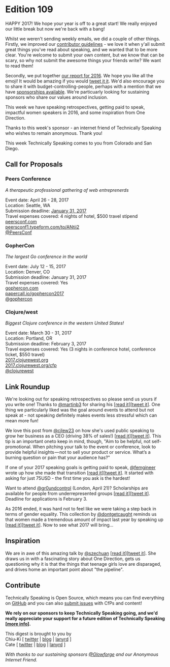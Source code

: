 # Edition 109

HAPPY 2017! We hope your year is off to a great start! We really enjoyed our little break but now we're back with a bang!

Whilst we weren't sending weekly emails, we did a couple of other things. Firstly, we improved our [contributor guidelines](https://github.com/catehstn/technically-speaking/blob/master/CONTRIBUTING.md) - we love it when y'all submit great things you've read about speaking, and we wanted that to be more clear. You're welcome to submit your own content, but we know that can be scary, so why not submit the awesome things your friends write? We want to read them!

Secondly, we put together [our report for 2016](https://cate.blog/2017/01/24/technically-speaking-2016-emoji-report/). We hope you like all the emoji! It would be amazing if you would [tweet it it](https://twitter.com/home?status=Check%20out%20the%20%40techspeakdigest%202016%20emoji%20report!%20https%3A//cate.blog/2017/01/24/technically-speaking-2016-emoji-report/). We'd also encourage you to share it with budget-controlling-people, perhaps with a mention that we have [sponsorships available](https://techspeak.email/sponsorship/). We're particuarly looking for sustaining sponsors who share our values around inclusion.

This week we have speaking retrospectives, getting paid to speak, impactful women speakers in 2016, and some inspiration from One Direction.

Thanks to this week's sponsor - an internet friend of Technically Speaking who wishes to remain anonymous. Thank you!

This week Technically Speaking comes to you from Colorado and San Diego.


## Call for Proposals

### Peers Conference
*A therapeutic professional gathering of web entreprenerds*

Event date: April 26 - 28, 2017  
Location: Seattle, WA  
Submission deadline: [January 31, 2017](https://twitter.com/PeersConf/status/823650240733609984)  
Travel expenses covered: 4 nights of hotel, $500 travel stipend  
[peersconf.com](http://peersconf.com/)  
[peersconf1.typeform.com/to/ANtii2](https://peersconf1.typeform.com/to/ANtii2)  
[@PeersConf](https://twitter.com/PeersConf)


### GopherCon
*The largest Go conference in the world*

Event date: July 12 - 15, 2017  
Location: Denver, CO  
Submission deadline: January 31, 2017  
Travel expenses covered: Yes  
[gophercon.com](https://gophercon.com/)  
[papercall.io/gophercon2017](https://papercall.io/gophercon2017)  
[@gophercon](https://twitter.com/gophercon)


### Clojure/west
_Biggest Clojure conference in the western United States!_

Event date: March 30 - 31, 2017  
Location: Portland, OR  
Submission deadline: February 3, 2017  
Travel expenses covered: Yes (3 nights in conference hotel, conference ticket, $550 travel)  
[2017.clojurewest.org](http://2017.clojurewest.org)  
[2017.clojurewest.org/cfp](http://2017.clojurewest.org/cfp)  
[@clojurewest](https://twitter.com/ClojureWest)


## Link Roundup

We're looking out for speaking retrospectives so please send us yours if you write one! Thanks to [@martinb3](http://twitter.com/martinb3) for sharing his [[read it](http://martinb3.io/public-speaking-2016/)][[tweet it](https://twitter.com/home?status=Public%20speaking%20retrospective%2C%202016%20edition%20by%20%40martinb3%20http%3A//martinb3.io/public-speaking-2016/%20via%20%40techspeakdigest)]. One thing we particularly liked was the goal around events to attend but not speak at - not speaking definitely makes events less stressful which can mean more fun!

We love this post from [@cjlew23](http://twitter.com/cjlew23) on how she's used public speaking to grow her business as a CEO (driving 38% of sales!) [[read it](https://m.signalvnoise.com/what-i-learned-speaking-at-events-as-a-ceo-for-the-past-2-5-years-8c772664af23#.cmwikl9lc)][[tweet it](https://twitter.com/home?status=What%20I%20learned%20speaking%20at%20events%20as%20a%20CEO%20for%20the%20past%202.5%20years%20by%20%40cjlew23%20https%3A//m.signalvnoise.com/what-i-learned-speaking-at-events-as-a-ceo-for-the-past-2-5-years-8c772664af23%23.cmwikl9lc%20via%20%40techspeakdigest)]. This tip is an important oneto keep in mind, though, "Aim to be helpful, not self-promotional. When pitching your talk to the event or conference, look to provide helpful insights — not to sell your product or service. What’s a burning question or pain that your audience has?"

If one of your 2017 speaking goals is getting paid to speak, [@femgineer](http://twitter.com/femgineer) wrote up how she made that transition [[read it](https://www.entrepreneur.com/article/247382)][[tweet it](https://twitter.com/home?status=3%20Steps%20for%20Getting%20Paid%20for%20Public%20Speaking%20by%20%40femgineer%20https%3A//www.entrepreneur.com/article/247382%20via%20%40techspeakdigest)]. It started with asking for just 75USD - the first time you ask is the hardest!

Want to attend [@gr0undcontrol](http://twitter.com/gr0undcontrol) (London, April 21)? Scholarships are available for people from underrepresented groups [[read it](http://2017.groundcontrolconf.com/blog/2016-10-18-ground-control-2017-scholarship-scheme)][[tweet it](https://twitter.com/home?status=2017%20Scholarship%20Scheme%20by%20%40gr0undcontrol%20http%3A//2017.groundcontrolconf.com/blog/2016-10-18-ground-control-2017-scholarship-scheme%20via%20%40techspeakdigest)]. Deadline for applications is February 3.

As 2016 ended, it was hard not to feel like we were taking a step back in terms of gender equality. This collection by [@dontgetcaught](http://twitter.com/dontgetcaught) reminds us that women made a tremendous amount of impact last year by speaking up [[read it](http://eloquentwoman.blogspot.com/2016/12/the-10-most-important-speeches-by-women.html)][[tweet it](https://twitter.com/home?status=The%2010%20most%20important%20speeches%20by%20women%20in%202016%20by%20%40dontgetcaught%20http%3A//eloquentwoman.blogspot.com/2016/12/the-10-most-important-speeches-by-women.html%20via%20%40techspeakdigest)]. Now to see what 2017 will bring...

## Inspiration

We are in awe of this amazing talk by [@szechuan](http://twitter.com/szechuan) [[read it](http://www.sachajudd.com/one-direction)][[tweet it](https://twitter.com/home?status=How%20the%20tech%20sector%20could%20move%20in%20One%20Direction%20%E2%80%94%20Sacha%20Judd%20by%20%40szechuan%20http%3A//www.sachajudd.com/one-direction%20via%20%40techspeakdigest)]. She draws us in with a fascinating story about One Direction, gets us questioning why it is that the things that teenage girls love are disparaged, and drives home an important point about "the pipeline".

## Contribute

Technically Speaking is Open Source, which means you can find everything on [GitHub](https://github.com/catehstn/technically-speaking/) and you can also [submit issues](https://github.com/catehstn/technically-speaking/issues/new) with CfPs and content!

**We rely on our sponsors to keep Technically Speaking going, and we'd really appreciate your support for a future edition of Technically Speaking [[more info](http://www.techspeak.email/sponsorship/)].**  


This digest is brought to you by  
Chiu-Ki [ [twitter](https://twitter.com/chiuki) | [blog](http://blog.sqisland.com/) | [lanyrd](http://lanyrd.com/profile/chiuki/) ]  
Cate [ [twitter](https://twitter.com/catehstn) | [blog](http://www.cate.blog/) | [lanyrd](http://lanyrd.com/profile/catehstn/) ]

*With thanks to our sustaining sponsors [@Glowforge](http://twitter.com/glowforge) and our Anonymous Internet Friend.*
